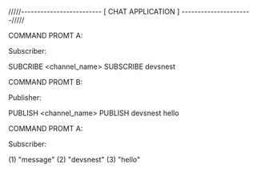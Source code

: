 /////------------------------- [ CHAT APPLICATION ] ----------------------/////

COMMAND PROMT A:

Subscriber:

SUBCRIBE <channel_name>
SUBSCRIBE  devsnest


COMMAND PROMT B:

Publisher:

PUBLISH <channel_name> <message>
PUBLISH  devsnest  hello


COMMAND PROMT A:

Subscriber:

(1) "message"
(2) "devsnest"
(3) "hello"
